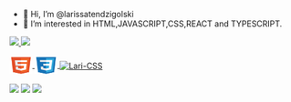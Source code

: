 - 👋 Hi, I’m @larissatendzigolski
- 👀 I’m interested in HTML,JAVASCRIPT,CSS,REACT and TYPESCRIPT.



<div>
  <a href="https://github.com/larissatendzigolski">
  <img height="180em" src="https://github-readme-stats.vercel.app/api?username=larissatendzigolski&show_icons=true&theme=dracula&include_all_commits=true&count_private=true"/>
  <img height="180em" src="https://github-readme-stats.vercel.app/api/top-langs/?username=larissatendzigolski&layout=compact&langs_count=7&theme=dracula"/>
</div>
<div style="display: inline_block"><br>
  <img align="center" alt="Lari-HTML" height="30" width="40" src="https://raw.githubusercontent.com/devicons/devicon/master/icons/html5/html5-original.svg">
  <img align="center" alt="Lari-CSS" height="30" width="40" src="https://raw.githubusercontent.com/devicons/devicon/master/icons/css3/css3-original.svg">
  <img align="center" alt="Lari-CSS" height="30" width="40" src="https://cdn.jsdelivr.net/gh/devicons/devicon/icons/javascript/javascript-original.svg"/>        
</div>
  
<br>

  
<div> 
  <a href="https://instagram.com/larissatendzigolski" target="_blank"><img src="https://img.shields.io/badge/-Instagram-%23E4405F?style=for-the-badge&logo=instagram&logoColor=white" target="_blank"></a> 
  <a href = "larytendzigolski@gmail.com"><img src="https://img.shields.io/badge/Gmail-D14836?style=for-the-badge&logo=gmail&logoColor=white" target="_blank"></a>
  <a href="https://www.linkedin.com/in/larissa-tendzigolski-127a0390/" target="_blank"><img src="https://img.shields.io/badge/-LinkedIn-%230077B5?style=for-the-badge&logo=linkedin&logoColor=white" target="_blank"></a> 
</div> 
